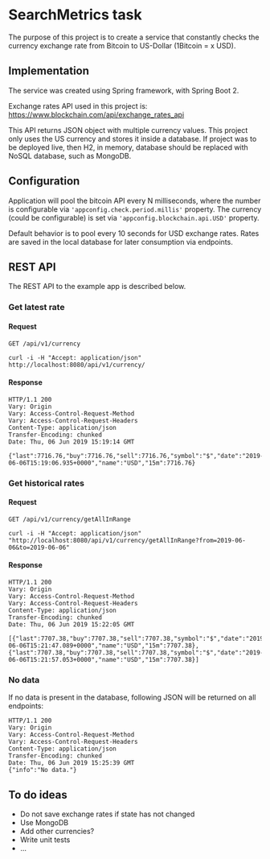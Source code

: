# SearchMetrics task

The purpose of this project is to create a service that constantly checks the currency exchange rate from Bitcoin to US-Dollar (1Bitcoin = x USD).


## Implementation

The service was created using Spring framework, with Spring Boot 2. 

Exchange rates API used in this project is:
https://www.blockchain.com/api/exchange_rates_api

This API returns JSON object with multiple currency values. This project only uses the US currency and stores it inside a database. If project was to be deployed live, then H2, in memory, database should be replaced with NoSQL database, such as MongoDB.


## Configuration
Application will pool the bitcoin API every N milliseconds, where the number is configurable via `'appconfig.check.period.millis'` property. The currency (could be configurable) is set via `'appconfig.blockchain.api.USD'` property.

Default behavior is to pool every 10 seconds for USD exchange rates. Rates are saved in the local database for later consumption via endpoints.



## REST API

The REST API to the example app is described below.

### Get latest rate

#### Request

`GET /api/v1/currency`

    curl -i -H "Accept: application/json" http://localhost:8080/api/v1/currency/

#### Response

    HTTP/1.1 200
    Vary: Origin
    Vary: Access-Control-Request-Method
    Vary: Access-Control-Request-Headers
    Content-Type: application/json
    Transfer-Encoding: chunked
    Date: Thu, 06 Jun 2019 15:19:14 GMT

    {"last":7716.76,"buy":7716.76,"sell":7716.76,"symbol":"$","date":"2019-06-06T15:19:06.935+0000","name":"USD","15m":7716.76}


### Get historical rates

#### Request

`GET /api/v1/currency/getAllInRange`

    curl -i -H "Accept: application/json" "http://localhost:8080/api/v1/currency/getAllInRange?from=2019-06-06&to=2019-06-06"

#### Response

    HTTP/1.1 200
    Vary: Origin
    Vary: Access-Control-Request-Method
    Vary: Access-Control-Request-Headers
    Content-Type: application/json
    Transfer-Encoding: chunked
    Date: Thu, 06 Jun 2019 15:22:05 GMT

    [{"last":7707.38,"buy":7707.38,"sell":7707.38,"symbol":"$","date":"2019-06-06T15:21:47.089+0000","name":"USD","15m":7707.38},{"last":7707.38,"buy":7707.38,"sell":7707.38,"symbol":"$","date":"2019-06-06T15:21:57.053+0000","name":"USD","15m":7707.38}]


### No data
If no data is present in the database, following JSON will be returned on all endpoints:

    HTTP/1.1 200
    Vary: Origin
    Vary: Access-Control-Request-Method
    Vary: Access-Control-Request-Headers
    Content-Type: application/json
    Transfer-Encoding: chunked
    Date: Thu, 06 Jun 2019 15:25:39 GMT
    {"info":"No data."}



## To do ideas
* Do not save exchange rates if state has not changed
* Use MongoDB
* Add other currencies?
* Write unit tests
* ...